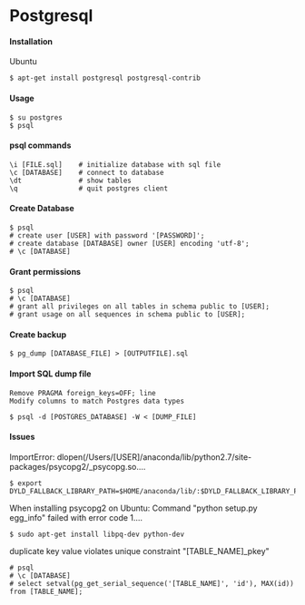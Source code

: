 Postgresql
==========

#### Installation

Ubuntu

	$ apt-get install postgresql postgresql-contrib


#### Usage

	$ su postgres
	$ psql

#### psql commands

	\i [FILE.sql]    # initialize database with sql file
	\c [DATABASE]    # connect to database
	\dt              # show tables
	\q               # quit postgres client               

#### Create Database

	$ psql 
	# create user [USER] with password '[PASSWORD]';
	# create database [DATABASE] owner [USER] encoding 'utf-8';
	# \c [DATABASE]

#### Grant permissions

	$ psql
	# \c [DATABASE]
	# grant all privileges on all tables in schema public to [USER];
	# grant usage on all sequences in schema public to [USER];


#### Create backup

	$ pg_dump [DATABASE_FILE] > [OUTPUTFILE].sql


#### Import SQL dump file

	Remove PRAGMA foreign_keys=OFF; line
	Modify columns to match Postgres data types

	$ psql -d [POSTGRES_DATABASE] -W < [DUMP_FILE]


#### Issues

ImportError: dlopen(/Users/[USER]/anaconda/lib/python2.7/site-packages/psycopg2/_psycopg.so.... 

	$ export DYLD_FALLBACK_LIBRARY_PATH=$HOME/anaconda/lib/:$DYLD_FALLBACK_LIBRARY_PATH



When installing psycopg2 on Ubuntu: Command "python setup.py egg_info" failed with error code 1.... 

	$ sudo apt-get install libpq-dev python-dev


duplicate key value violates unique constraint "[TABLE_NAME]_pkey"

	# psql
	# \c [DATABASE]
	# select setval(pg_get_serial_sequence('[TABLE_NAME]', 'id'), MAX(id)) from [TABLE_NAME];

